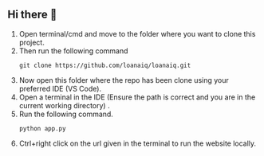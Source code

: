 ## Hi there 👋

1) Open terminal/cmd and move to the folder where you want to clone this project.
2) Then run the following command
   ```
   git clone https://github.com/loanaiq/loanaiq.git
   ```
3) Now open this folder where the repo has been clone using your preferred IDE (VS Code).
4) Open a terminal in the IDE (Ensure the path is correct and you are in the current working directory) .
5) Run the following command.
   ```
   python app.py
   ```
6) Ctrl+right click on the url given in the terminal to run the website locally.
<!--
**loanaiq/loanaiq** is a ✨ _special_ ✨ repository because its `README.md` (this file) appears on your GitHub profile.

Here are some ideas to get you started:

- 🔭 I’m currently working on ...
- 🌱 I’m currently learning ...
- 👯 I’m looking to collaborate on ...
- 🤔 I’m looking for help with ...
- 💬 Ask me about ...
- 📫 How to reach me: ...
- 😄 Pronouns: ...
- ⚡ Fun fact: ...
-->
